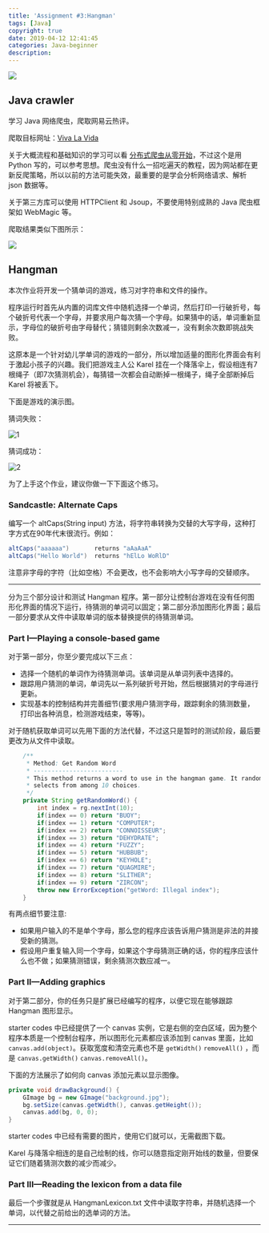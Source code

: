 ```yaml
---
title: 'Assignment #3:Hangman'
tags: [Java]
copyright: true
date: 2019-04-12 12:41:45
categories: Java-beginner
description:
---
```


![](/uploads/a3.png)

<!-- more -->

## Java crawler

学习 Java 网络爬虫，爬取网易云热评。

爬取目标网址：[Viva La Vida](https://music.163.com/#/song?id=3986017)

关于大概流程和基础知识的学习可以看 [分布式爬虫从零开始](https://github.com/CriseLYJ/Python-crawler-tutorial-starts-from-zero)，不过这个是用 Python 写的，可以参考思想。爬虫没有什么一招吃遍天的教程，因为网站都在更新反爬策略，所以以前的方法可能失效，最重要的是学会分析网络请求、解析 json 数据等。

关于第三方库可以使用 HTTPClient 和 Jsoup，不要使用特别成熟的 Java 爬虫框架如 WebMagic 等。

爬取结果类似下图所示：

![](https://images2017.cnblogs.com/blog/1291955/201712/1291955-20171209112901355-439046804.png)

## Hangman

本次作业将开发一个猜单词的游戏，练习对字符串和文件的操作。

程序运行时首先从内置的词库文件中随机选择一个单词，然后打印一行破折号，每个破折号代表一个字母，并要求用户每次猜一个字母。如果猜中的话，单词重新显示，字母位的破折号由字母替代；猜错则剩余次数减一，没有剩余次数即挑战失败。

这原本是一个针对幼儿学单词的游戏的一部分，所以增加适量的图形化界面会有利于激起小孩子的兴趣。我们把游戏主人公 Karel 挂在一个降落伞上，假设相连有7根绳子（即7次猜测机会），每猜错一次都会自动断掉一根绳子，绳子全部断掉后 Karel 将被丢下。

下面是游戏的演示图。

猜词失败：

![1](/uploads/a3-1.gif)

猜词成功：

![2](/uploads/a3-2.gif)


为了上手这个作业，建议你做一下下面这个练习。

### Sandcastle: Alternate Caps

编写一个 altCaps(String input) 方法，将字符串转换为交替的大写字母，这种打字方式在90年代末很流行。例如：

```java
altCaps("aaaaaa")       returns "aAaAaA"
altCaps("Hello World")  returns "hElLo WoRlD"
```

注意非字母的字符（比如空格）不会更改，也不会影响大小写字母的交替顺序。

---

分为三个部分设计和测试 Hangman 程序。第一部分让控制台游戏在没有任何图形化界面的情况下运行，待猜测的单词可以固定；第二部分添加图形化界面；最后一部分要求从文件中读取单词的版本替换提供的待猜测单词。

### Part I—Playing a console-based game

对于第一部分，你至少要完成以下三点：

- 选择一个随机的单词作为待猜测单词。该单词是从单词列表中选择的。
- 跟踪用户猜测的单词，单词先以一系列破折号开始，然后根据猜对的字母进行更新。
- 实现基本的控制结构并完善细节(要求用户猜测字母，跟踪剩余的猜测数量，打印出各种消息，检测游戏结束，等等)。

对于随机获取单词可以先用下面的方法代替，不过这只是暂时的测试阶段，最后要更改为从文件中读取。

```java
	/**
	 * Method: Get Random Word
	 * -------------------------
	 * This method returns a word to use in the hangman game. It randomly 
	 * selects from among 10 choices.
	 */
	private String getRandomWord() {
		int index = rg.nextInt(10);
		if(index == 0) return "BUOY";
		if(index == 1) return "COMPUTER";
		if(index == 2) return "CONNOISSEUR";
		if(index == 3) return "DEHYDRATE";
		if(index == 4) return "FUZZY";
		if(index == 5) return "HUBBUB";
		if(index == 6) return "KEYHOLE";
		if(index == 7) return "QUAGMIRE";
		if(index == 8) return "SLITHER";
		if(index == 9) return "ZIRCON";
		throw new ErrorException("getWord: Illegal index");
	}
```

有两点细节要注意:

- 如果用户输入的不是单个字母，那么您的程序应该告诉用户猜测是非法的并接受新的猜测。
- 假设用户重复输入同一个字母，如果这个字母猜测正确的话，你的程序应该什么也不做；如果猜测错误，剩余猜测次数应减一。


### Part II—Adding graphics

对于第二部分，你的任务只是扩展已经编写的程序，以便它现在能够跟踪 Hangman 图形显示。

starter codes 中已经提供了一个 canvas 实例，它是右侧的空白区域，因为整个程序本质是一个控制台程序，所以图形化元素都应该添加到 canvas 里面，比如 `canvas.add(object)`。获取宽度和清空元素也不是 `getWidth()` `removeAll()` ，而是 `canvas.getWidth()` `canvas.removeAll()`。

下面的方法展示了如何向 canvas 添加元素以显示图像。

```java
private void drawBackground() {
	GImage bg = new GImage("background.jpg");
	bg.setSize(canvas.getWidth(), canvas.getHeight());
	canvas.add(bg, 0, 0);
}
```

starter codes 中已经有需要的图片，使用它们就可以，无需截图下载。

Karel 与降落伞相连的是自己绘制的线，你可以随意指定刚开始线的数量，但要保证它们随着猜测次数的减少而减少。

### Part III—Reading the lexicon from a data file

最后一个步骤就是从 HangmanLexicon.txt 文件中读取字符串，并随机选择一个单词，以代替之前给出的选单词的方法。



<hr />
